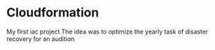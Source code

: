 # Cloudformation
My first iac project
The idea was to optimize the yearly task of disaster recovery for an audition
